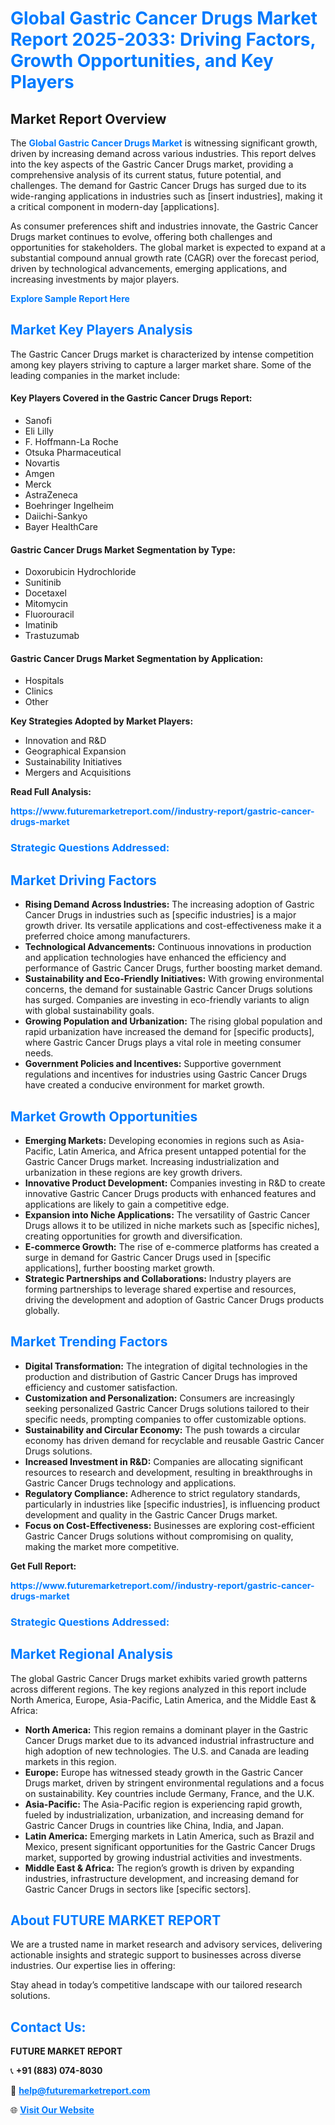 <h1 style="color: #007BFF;">Global Gastric Cancer Drugs Market Report 2025-2033: Driving Factors, Growth Opportunities, and Key Players</h1>

<section id="overview">
<h2>Market Report Overview</h2>
<p>The <a href="https://www.futuremarketreport.com//industry-report/gastric-cancer-drugs-market" style="color: #007BFF; text-decoration: none;"><strong>Global Gastric Cancer Drugs Market</strong></a> is witnessing significant growth, driven by increasing demand across various industries. This report delves into the key aspects of the Gastric Cancer Drugs market, providing a comprehensive analysis of its current status, future potential, and challenges. The demand for Gastric Cancer Drugs has surged due to its wide-ranging applications in industries such as [insert industries], making it a critical component in modern-day [applications].</p>
<p>As consumer preferences shift and industries innovate, the Gastric Cancer Drugs market continues to evolve, offering both challenges and opportunities for stakeholders. The global market is expected to expand at a substantial compound annual growth rate (CAGR) over the forecast period, driven by technological advancements, emerging applications, and increasing investments by major players.</p>
</section>

<section id="overview">
<p><a href="https://www.futuremarketreport.com//request-sample/reportId=51664" style="color: #007BFF; text-decoration: none;"><strong>Explore Sample Report Here</strong></a></p>
</section>

<section id="key-players">
<h2 style="color: #007BFF;">Market Key Players Analysis</h2>
<p>The Gastric Cancer Drugs market is characterized by intense competition among key players striving to capture a larger market share. Some of the leading companies in the market include:</p>
<h4>Key Players Covered in the Gastric Cancer Drugs Report:</h4>
<ul><li>Sanofi</li><li>Eli Lilly</li><li>F. Hoffmann-La Roche</li><li>Otsuka Pharmaceutical</li><li>Novartis</li><li>Amgen</li><li>Merck</li><li>AstraZeneca</li><li>Boehringer Ingelheim</li><li>Daiichi-Sankyo</li><li>Bayer HealthCare</li></ul>
<h4>Gastric Cancer Drugs Market Segmentation by Type:</h4>
<ul><li>Doxorubicin Hydrochloride</li><li>Sunitinib</li><li>Docetaxel</li><li>Mitomycin</li><li>Fluorouracil</li><li>Imatinib</li><li>Trastuzumab</li></ul>

<h4>Gastric Cancer Drugs Market Segmentation by Application:</h4>
<ul><li>Hospitals</li><li>Clinics</li><li>Other</li></ul>
<p><strong>Key Strategies Adopted by Market Players:</strong></p>
<ul>
<li>Innovation and R&D</li>
<li>Geographical Expansion</li>
<li>Sustainability Initiatives</li>
<li>Mergers and Acquisitions</li>
</ul>
</section>

<section>
<p><strong>Read Full Analysis: </strong></p><a href="https://www.futuremarketreport.com//industry-report/gastric-cancer-drugs-market" style="color: #007BFF; text-decoration: none;"><strong>https://www.futuremarketreport.com//industry-report/gastric-cancer-drugs-market</strong></a>
<h3 style="color: #007BFF;">Strategic Questions Addressed:</h3>
</section>

<section id="driving-factors">
<h2 style="color: #007BFF;">Market Driving Factors</h2>
<ul>
<li><strong>Rising Demand Across Industries:</strong> The increasing adoption of Gastric Cancer Drugs in industries such as [specific industries] is a major growth driver. Its versatile applications and cost-effectiveness make it a preferred choice among manufacturers.</li>
<li><strong>Technological Advancements:</strong> Continuous innovations in production and application technologies have enhanced the efficiency and performance of Gastric Cancer Drugs, further boosting market demand.</li>
<li><strong>Sustainability and Eco-Friendly Initiatives:</strong> With growing environmental concerns, the demand for sustainable Gastric Cancer Drugs solutions has surged. Companies are investing in eco-friendly variants to align with global sustainability goals.</li>
<li><strong>Growing Population and Urbanization:</strong> The rising global population and rapid urbanization have increased the demand for [specific products], where Gastric Cancer Drugs plays a vital role in meeting consumer needs.</li>
<li><strong>Government Policies and Incentives:</strong> Supportive government regulations and incentives for industries using Gastric Cancer Drugs have created a conducive environment for market growth.</li>
</ul>
</section>

<section id="growth-opportunities">
<h2 style="color: #007BFF;">Market Growth Opportunities</h2>
<ul>
<li><strong>Emerging Markets:</strong> Developing economies in regions such as Asia-Pacific, Latin America, and Africa present untapped potential for the Gastric Cancer Drugs market. Increasing industrialization and urbanization in these regions are key growth drivers.</li>
<li><strong>Innovative Product Development:</strong> Companies investing in R&D to create innovative Gastric Cancer Drugs products with enhanced features and applications are likely to gain a competitive edge.</li>
<li><strong>Expansion into Niche Applications:</strong> The versatility of Gastric Cancer Drugs allows it to be utilized in niche markets such as [specific niches], creating opportunities for growth and diversification.</li>
<li><strong>E-commerce Growth:</strong> The rise of e-commerce platforms has created a surge in demand for Gastric Cancer Drugs used in [specific applications], further boosting market growth.</li>
<li><strong>Strategic Partnerships and Collaborations:</strong> Industry players are forming partnerships to leverage shared expertise and resources, driving the development and adoption of Gastric Cancer Drugs products globally.</li>
</ul>
</section>

<section id="trending-factors">
<h2 style="color: #007BFF;">Market Trending Factors</h2>
<ul>
<li><strong>Digital Transformation:</strong> The integration of digital technologies in the production and distribution of Gastric Cancer Drugs has improved efficiency and customer satisfaction.</li>
<li><strong>Customization and Personalization:</strong> Consumers are increasingly seeking personalized Gastric Cancer Drugs solutions tailored to their specific needs, prompting companies to offer customizable options.</li>
<li><strong>Sustainability and Circular Economy:</strong> The push towards a circular economy has driven demand for recyclable and reusable Gastric Cancer Drugs solutions.</li>
<li><strong>Increased Investment in R&D:</strong> Companies are allocating significant resources to research and development, resulting in breakthroughs in Gastric Cancer Drugs technology and applications.</li>
<li><strong>Regulatory Compliance:</strong> Adherence to strict regulatory standards, particularly in industries like [specific industries], is influencing product development and quality in the Gastric Cancer Drugs market.</li>
<li><strong>Focus on Cost-Effectiveness:</strong> Businesses are exploring cost-efficient Gastric Cancer Drugs solutions without compromising on quality, making the market more competitive.</li>
</ul>
</section>

<section>
<p><strong>Get Full Report: </strong></p><a href="https://www.futuremarketreport.com//industry-report/gastric-cancer-drugs-market" style="color: #007BFF; text-decoration: none;"><strong>https://www.futuremarketreport.com//industry-report/gastric-cancer-drugs-market</strong></a>
<h3 style="color: #007BFF;">Strategic Questions Addressed:</h3>
</section>


<section id="regional-analysis">
<h2 style="color: #007BFF;">Market Regional Analysis</h2>
<p>The global Gastric Cancer Drugs market exhibits varied growth patterns across different regions. The key regions analyzed in this report include North America, Europe, Asia-Pacific, Latin America, and the Middle East & Africa:</p>
<ul>
<li><strong>North America:</strong> This region remains a dominant player in the Gastric Cancer Drugs market due to its advanced industrial infrastructure and high adoption of new technologies. The U.S. and Canada are leading markets in this region.</li>
<li><strong>Europe:</strong> Europe has witnessed steady growth in the Gastric Cancer Drugs market, driven by stringent environmental regulations and a focus on sustainability. Key countries include Germany, France, and the U.K.</li>
<li><strong>Asia-Pacific:</strong> The Asia-Pacific region is experiencing rapid growth, fueled by industrialization, urbanization, and increasing demand for Gastric Cancer Drugs in countries like China, India, and Japan.</li>
<li><strong>Latin America:</strong> Emerging markets in Latin America, such as Brazil and Mexico, present significant opportunities for the Gastric Cancer Drugs market, supported by growing industrial activities and investments.</li>
<li><strong>Middle East & Africa:</strong> The region’s growth is driven by expanding industries, infrastructure development, and increasing demand for Gastric Cancer Drugs in sectors like [specific sectors].</li>
</ul>
</section>

<footer>
<h2 style="color: #007BFF;">About FUTURE MARKET REPORT</h2>
<p>We are a trusted name in market research and advisory services, delivering actionable insights and strategic support to businesses across diverse industries. Our expertise lies in offering:</p>

<p>Stay ahead in today’s competitive landscape with our tailored research solutions.</p>

<h2 style="color: #007BFF;">Contact Us:</h2>
<p><strong>FUTURE MARKET REPORT</strong></p>
<p>📞 <strong>+91 (883) 074-8030</strong></p>
<p>📧 <strong><a href="mailto:help@futuremarketreport.com" style="color: #007BFF;">help@futuremarketreport.com</a></strong></p>
<p>🌐 <strong><a href="https://www.futuremarketreport.com/" style="color: #007BFF;">Visit Our Website</a></strong></p>
</footer>